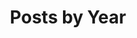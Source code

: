 ---
title: "Posts by Year"
layout: posts
permalink: /posts/
author_profile: true
sidebar_main: true
---